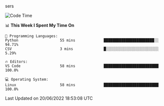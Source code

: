 sers
<!--START_SECTION:waka-->
![Code Time](http://img.shields.io/badge/Code%20Time-40%20hrs%2021%20mins-blue)

📊 **This Week I Spent My Time On** 

```text
💬 Programming Languages: 
Python                   55 mins             ███████████████████████░░   94.71% 
CSV                      3 mins              █░░░░░░░░░░░░░░░░░░░░░░░░   5.29%

🔥 Editors: 
VS Code                  58 mins             █████████████████████████   100.0%

💻 Operating System: 
Linux                    58 mins             █████████████████████████   100.0%

```


 Last Updated on 20/06/2022 18:53:08 UTC
<!--END_SECTION:waka-->
